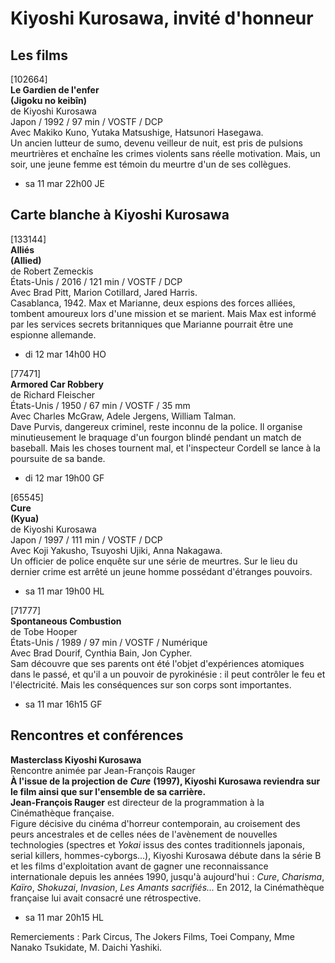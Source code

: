 # Kiyoshi Kurosawa, invité d'honneur

## Les films

[102664]  
**Le Gardien de l'enfer**  
**(Jigoku no keibîn)**  
de Kiyoshi Kurosawa  
Japon / 1992 / 97 min / VOSTF / DCP  
Avec Makiko Kuno, Yutaka Matsushige, Hatsunori Hasegawa.  
Un ancien lutteur de sumo, devenu veilleur de nuit, est pris de pulsions meurtrières et enchaîne les crimes violents sans réelle motivation. Mais, un soir, une jeune femme est témoin du meurtre d'un de ses collègues.

- sa 11 mar 22h00 JE

## Carte blanche à Kiyoshi Kurosawa

[133144]  
**Alliés**  
**(Allied)**  
de Robert Zemeckis  
États-Unis / 2016 / 121 min / VOSTF / DCP  
Avec Brad Pitt, Marion Cotillard, Jared Harris.  
Casablanca, 1942. Max et Marianne, deux espions des forces alliées, tombent amoureux lors d'une mission et se marient. Mais Max est informé par les services secrets britanniques que Marianne pourrait être une espionne allemande.

- di 12 mar 14h00 HO

[77471]  
**Armored Car Robbery**  
de Richard Fleischer  
États-Unis / 1950 / 67 min / VOSTF / 35 mm  
Avec Charles McGraw, Adele Jergens, William Talman.  
Dave Purvis, dangereux criminel, reste inconnu de la police. Il organise minutieusement le braquage d'un fourgon blindé pendant un match de baseball. Mais les choses tournent mal, et l'inspecteur Cordell se lance à la poursuite de sa bande.

- di 12 mar 19h00 GF

[65545]  
**Cure**  
**(Kyua)**  
de Kiyoshi Kurosawa  
Japon / 1997 / 111 min / VOSTF / DCP  
Avec Koji Yakusho, Tsuyoshi Ujiki, Anna Nakagawa.  
Un officier de police enquête sur une série de meurtres. Sur le lieu du dernier crime est arrêté un jeune homme possédant d'étranges pouvoirs.

- sa 11 mar 19h00 HL

[71777]  
**Spontaneous Combustion**  
de Tobe Hooper  
États-Unis / 1989 / 97 min / VOSTF / Numérique  
Avec Brad Dourif, Cynthia Bain, Jon Cypher.  
Sam découvre que ses parents ont été l'objet d'expériences atomiques dans le passé, et qu'il a un pouvoir de pyrokinésie : il peut contrôler le feu et l'électricité. Mais les conséquences sur son corps sont importantes.

- sa 11 mar 16h15 GF

## Rencontres et conférences

**Masterclass Kiyoshi Kurosawa**  
Rencontre animée par Jean-François Rauger  
**À l'issue de la projection de** **_Cure_** **(1997), Kiyoshi Kurosawa reviendra sur le film ainsi que sur l'ensemble de sa carrière.**  
**Jean-François Rauger** est directeur de la programmation à la Cinémathèque française.  
Figure décisive du cinéma d'horreur contemporain, au croisement des peurs ancestrales et de celles nées de l'avènement de nouvelles technologies (spectres et _Yokai_ issus des contes traditionnels japonais, serial killers, hommes-cyborgs...), Kiyoshi Kurosawa débute dans la série B et les films d'exploitation avant de gagner une reconnaissance internationale depuis les années 1990, jusqu'à aujourd'hui : _Cure_, _Charisma_, _Kaïro_, _Shokuzai_, _Invasion_, _Les Amants sacrifiés..._ En 2012, la Cinémathèque française lui avait consacré une rétrospective.

- sa 11 mar 20h15 HL

Remerciements : Park Circus, The Jokers Films, Toei Company, Mme Nanako Tsukidate, M. Daichi Yashiki.